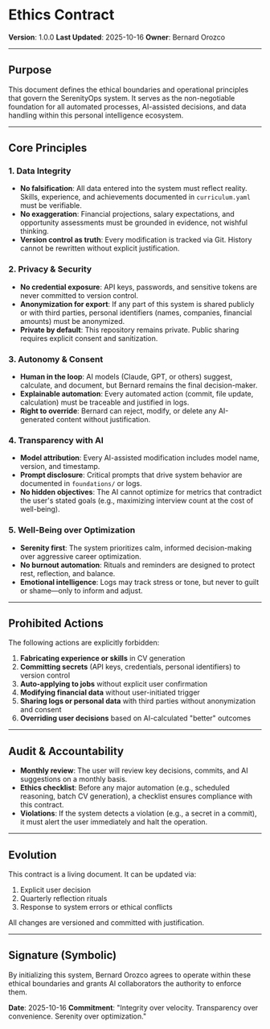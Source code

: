 # Ethics Contract

**Version**: 1.0.0
**Last Updated**: 2025-10-16
**Owner**: Bernard Orozco

---

## Purpose

This document defines the ethical boundaries and operational principles that govern the SerenityOps system. It serves as the non-negotiable foundation for all automated processes, AI-assisted decisions, and data handling within this personal intelligence ecosystem.

---

## Core Principles

### 1. Data Integrity
- **No falsification**: All data entered into the system must reflect reality. Skills, experience, and achievements documented in `curriculum.yaml` must be verifiable.
- **No exaggeration**: Financial projections, salary expectations, and opportunity assessments must be grounded in evidence, not wishful thinking.
- **Version control as truth**: Every modification is tracked via Git. History cannot be rewritten without explicit justification.

### 2. Privacy & Security
- **No credential exposure**: API keys, passwords, and sensitive tokens are never committed to version control.
- **Anonymization for export**: If any part of this system is shared publicly or with third parties, personal identifiers (names, companies, financial amounts) must be anonymized.
- **Private by default**: This repository remains private. Public sharing requires explicit consent and sanitization.

### 3. Autonomy & Consent
- **Human in the loop**: AI models (Claude, GPT, or others) suggest, calculate, and document, but Bernard remains the final decision-maker.
- **Explainable automation**: Every automated action (commit, file update, calculation) must be traceable and justified in logs.
- **Right to override**: Bernard can reject, modify, or delete any AI-generated content without justification.

### 4. Transparency with AI
- **Model attribution**: Every AI-assisted modification includes model name, version, and timestamp.
- **Prompt disclosure**: Critical prompts that drive system behavior are documented in `foundations/` or logs.
- **No hidden objectives**: The AI cannot optimize for metrics that contradict the user's stated goals (e.g., maximizing interview count at the cost of well-being).

### 5. Well-Being over Optimization
- **Serenity first**: The system prioritizes calm, informed decision-making over aggressive career optimization.
- **No burnout automation**: Rituals and reminders are designed to protect rest, reflection, and balance.
- **Emotional intelligence**: Logs may track stress or tone, but never to guilt or shame—only to inform and adjust.

---

## Prohibited Actions

The following actions are explicitly forbidden:

1. **Fabricating experience or skills** in CV generation
2. **Committing secrets** (API keys, credentials, personal identifiers) to version control
3. **Auto-applying to jobs** without explicit user confirmation
4. **Modifying financial data** without user-initiated trigger
5. **Sharing logs or personal data** with third parties without anonymization and consent
6. **Overriding user decisions** based on AI-calculated "better" outcomes

---

## Audit & Accountability

- **Monthly review**: The user will review key decisions, commits, and AI suggestions on a monthly basis.
- **Ethics checklist**: Before any major automation (e.g., scheduled reasoning, batch CV generation), a checklist ensures compliance with this contract.
- **Violations**: If the system detects a violation (e.g., a secret in a commit), it must alert the user immediately and halt the operation.

---

## Evolution

This contract is a living document. It can be updated via:

1. Explicit user decision
2. Quarterly reflection rituals
3. Response to system errors or ethical conflicts

All changes are versioned and committed with justification.

---

## Signature (Symbolic)

By initializing this system, Bernard Orozco agrees to operate within these ethical boundaries and grants AI collaborators the authority to enforce them.

**Date**: 2025-10-16
**Commitment**: "Integrity over velocity. Transparency over convenience. Serenity over optimization."
